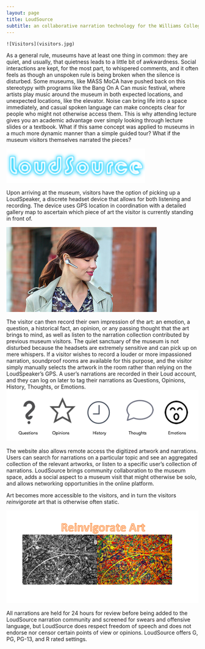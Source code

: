 ```yaml
---
layout: page
title: LoudSource
subtitle: an collaborative narration technology for the Williams College Art Museum
---
```



    ![Visitors](visitors.jpg)


As a general rule, museums have at least one thing in common: they are quiet, and usually, that quietness leads to a little
bit of awkwardness. Social interactions are kept, for the most part, to whispered comments, and it often feels as though an 
unspoken rule is being broken when the silence is disturbed. Some museums, like MASS MoCA have pushed back on this stereotypy
with programs like the Bang On A Can music festival, where artists play music around the museum in both expected locations, 
and unexpected locations, like the elevator. Noise can bring life into a space immediately, and casual spoken language can make
concepts clear for people who might not otherwise access them. This is why attending lecture gives you an academic advantage 
over simply looking through lecture slides or a textbook.
What if this same concept was applied to museums in a much more dynamic manner than a simple guided tour? What if the museum
visitors themselves narrated the pieces?

![Logo](logo.png)
	
  Upon arriving at the museum, visitors have the option of picking up a LoudSpeaker, a discrete headset device that allows
  for both listening and recording. The device uses GPS location in coordination with a detailed gallery map to ascertain which piece of art the visitor is currently standing in front of. 
  
  ![Bluetooth](bluetooth.png)
  
  The visitor can then record their own impression of the art: 
  an emotion, a question, a historical fact, an opinion, or any passing thought that the art brings to mind, as well as listen
  to the narration collection contributed by previous museum visitors.
  The quiet sanctuary of the museum is not disturbed because the headsets are extremely sensitive and can pick up on mere 
whispers. If a visitor wishes to record a louder or more impassioned narration, soundproof rooms are available for this 
purpose, and the visitor simply manually selects the artwork in the room rather than relying on the LoudSpeaker’s GPS. 
A user’s narrations are recorded in their Loud account, and they can log on later to tag their narrations as Questions, 
Opinions, History, Thoughts, or Emotions. 
![Tags](tags.png)

The website also allows remote access the digitized artwork and narrations. 
Users can search for narrations on a particular topic and see an aggregated collection of the relevant artworks, or listen to a specific user’s collection of narrations. LoudSource brings community collaboration to the museum space, adds a social aspect to a museum visit that might otherwise be solo, and allows networking opportunities in the online platform. 

Art becomes more accessible to the visitors, and in turn the visitors *reinvigorate* art that is otherwise often static.

![Reinvigorate](reinvigorate.png)

All narrations are held for 24 hours for review before being added to the LoudSource narration community and screened 
for swears and offensive language, but LoudSource does respect freedom of speech and does not endorse nor censor 
certain points of view or opinions. LoudSource offers G, PG, PG-13, and R rated settings.


